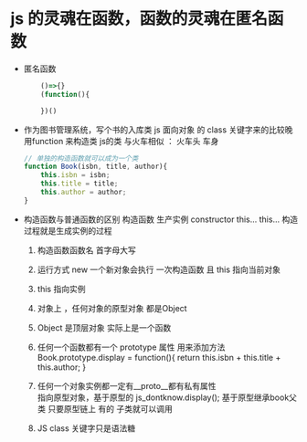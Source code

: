 # js 的灵魂在函数，函数的灵魂在匿名函数

- 匿名函数
    ```js
        ()=>{}
        (function(){

        })()
    ```




- 作为图书管理系统，写个书的入库类
  js 面向对象 的 class 关键字来的比较晚   用function 来构造类
  js的类 与火车相似 ：  火车头  车身

  ```JavaScript
  // 单独的构造函数就可以成为一个类
  function Book(isbn, title, author){
      this.isbn = isbn;
      this.title = title;
      this.author = author;
  }
  ```

- 构造函数与普通函数的区别
    构造函数 生产实例  constructor 
    this...
    this...
    构造过程就是生成实例的过程
    1. 构造函数函数名 首字母大写
    2. 运行方式  new 一个新对象会执行 一次构造函数  且 this 指向当前对象
    3. this 指向实例
    4. 对象上   ，任何对象的原型对象  都是Object 
    5. Object  是顶层对象 实际上是一个函数
    6. 任何一个函数都有一个 prototype 属性 用来添加方法   
        Book.prototype.display = function(){
            return this.isbn + this.title + this.author;
        }

    7. 任何一个对象实例都一定有__proto__都有私有属性  
        指向原型对象，基于原型的
        js_dontknow.display();  基于原型继承book父类
        只要原型链上 有的 子类就可以调用

        

    9. JS  class 关键字只是语法糖





